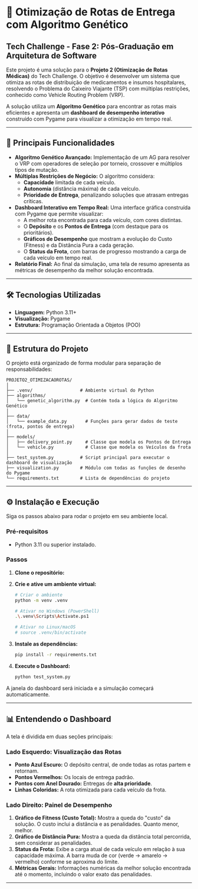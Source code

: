 # 🚚 Otimização de Rotas de Entrega com Algoritmo Genético

## Tech Challenge - Fase 2: Pós-Graduação em Arquitetura de Software

Este projeto é uma solução para o **Projeto 2 (Otimização de Rotas Médicas)** do Tech Challenge. O objetivo é desenvolver um sistema que otimiza as rotas de distribuição de medicamentos e insumos hospitalares, resolvendo o Problema do Caixeiro Viajante (TSP) com múltiplas restrições, conhecido como Vehicle Routing Problem (VRP).

A solução utiliza um **Algoritmo Genético** para encontrar as rotas mais eficientes e apresenta um **dashboard de desempenho interativo** construído com Pygame para visualizar a otimização em tempo real.

---

## 🚀 Principais Funcionalidades

* **Algoritmo Genético Avançado:** Implementação de um AG para resolver o VRP com operadores de seleção por torneio, crossover e múltiplos tipos de mutação.
* **Múltiplas Restrições de Negócio:** O algoritmo considera:
    * **Capacidade** limitada de cada veículo.
    * **Autonomia** (distância máxima) de cada veículo.
    * **Prioridade de Entrega**, penalizando soluções que atrasam entregas críticas.
* **Dashboard Interativo em Tempo Real:** Uma interface gráfica construída com Pygame que permite visualizar:
    * A melhor rota encontrada para cada veículo, com cores distintas.
    * O **Depósito** e os **Pontos de Entrega** (com destaque para os prioritários).
    * **Gráficos de Desempenho** que mostram a evolução do Custo (Fitness) e da Distância Pura a cada geração.
    * O **Status da Frota**, com barras de progresso mostrando a carga de cada veículo em tempo real.
* **Relatório Final:** Ao final da simulação, uma tela de resumo apresenta as métricas de desempenho da melhor solução encontrada.

---

## 🛠️ Tecnologias Utilizadas

* **Linguagem:** Python 3.11+
* **Visualização:** Pygame
* **Estrutura:** Programação Orientada a Objetos (POO)

---

## 📁 Estrutura do Projeto

O projeto está organizado de forma modular para separação de responsabilidades:

```
PROJETO2_OTIMIZACAOROTAS/
│
├── .venv/                  # Ambiente virtual do Python
├── algorithms/
│   └── genetic_algorithm.py  # Contém toda a lógica do Algoritmo Genético
│
├── data/
│   └── example_data.py       # Funções para gerar dados de teste (frota, pontos de entrega)
│
├── models/
│   ├── delivery_point.py     # Classe que modela os Pontos de Entrega
│   └── vehicle.py            # Classe que modela os Veículos da frota
│
├── test_system.py          # Script principal para executar o dashboard de visualização
├── visualization.py        # Módulo com todas as funções de desenho do Pygame
└── requirements.txt        # Lista de dependências do projeto
```

---

## ⚙️ Instalação e Execução

Siga os passos abaixo para rodar o projeto em seu ambiente local.

### Pré-requisitos

* Python 3.11 ou superior instalado.

### Passos

1.  **Clone o repositório:**

2.  **Crie e ative um ambiente virtual:**
    ```bash
    # Criar o ambiente
    python -m venv .venv

    # Ativar no Windows (PowerShell)
    .\.venv\Scripts\Activate.ps1
    
    # Ativar no Linux/macOS
    # source .venv/bin/activate
    ```

3.  **Instale as dependências:**
    ```bash
    pip install -r requirements.txt
    ```

4.  **Execute o Dashboard:**
    ```bash
    python test_system.py
    ```

A janela do dashboard será iniciada e a simulação começará automaticamente.

---

## 📊 Entendendo o Dashboard

A tela é dividida em duas seções principais:

### Lado Esquerdo: Visualização das Rotas

* **Ponto Azul Escuro:** O depósito central, de onde todas as rotas partem e retornam.
* **Pontos Vermelhos:** Os locais de entrega padrão.
* **Pontos com Anel Dourado:** Entregas de **alta prioridade**.
* **Linhas Coloridas:** A rota otimizada para cada veículo da frota.

### Lado Direito: Painel de Desempenho

1.  **Gráfico de Fitness (Custo Total):** Mostra a queda do "custo" da solução. O custo inclui a distância e as penalidades. Quanto menor, melhor.
2.  **Gráfico de Distância Pura:** Mostra a queda da distância total percorrida, sem considerar as penalidades.
3.  **Status da Frota:** Exibe a carga atual de cada veículo em relação à sua capacidade máxima. A barra muda de cor (verde -> amarelo -> vermelho) conforme se aproxima do limite.
4.  **Métricas Gerais:** Informações numéricas da melhor solução encontrada até o momento, incluindo o valor exato das penalidades.

---